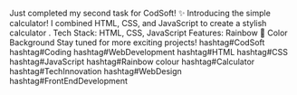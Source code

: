 Just completed my second task for CodSoft! ✨
Introducing the simple calculator!
I combined HTML, CSS, and JavaScript to create a stylish calculator . Tech Stack: HTML, CSS, JavaScript Features: Rainbow 🌈 Color Background
Stay tuned for more exciting projects!
hashtag#CodSoft hashtag#Coding hashtag#WebDevelopment hashtag#HTML hashtag#CSS hashtag#JavaScript hashtag#Rainbow colour hashtag#Calculator hashtag#TechInnovation hashtag#WebDesign hashtag#FrontEndDevelopment
